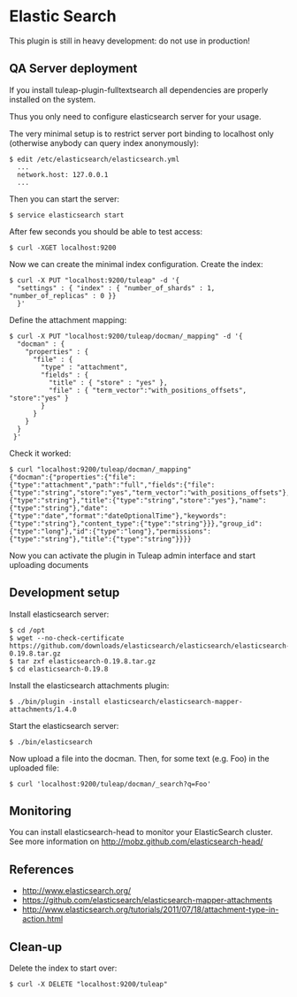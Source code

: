 Elastic Search
==============

This plugin is still in heavy development: do not use in production!

QA Server deployment
--------------------
If you install tuleap-plugin-fulltextsearch all dependencies are properly installed on the system.

Thus you only need to configure elasticsearch server for your usage.

The very minimal setup is to restrict server port binding to localhost only (otherwise anybody can query index anonymously):

    $ edit /etc/elasticsearch/elasticsearch.yml
      ...
      network.host: 127.0.0.1
      ...

Then you can start the server:

    $ service elasticsearch start

After few seconds you should be able to test access:

    $ curl -XGET localhost:9200

Now we can create the minimal index configuration.
Create the index:

    $ curl -X PUT "localhost:9200/tuleap" -d '{
      "settings" : { "index" : { "number_of_shards" : 1, "number_of_replicas" : 0 }}
      }'

Define the attachment mapping:

    $ curl -X PUT "localhost:9200/tuleap/docman/_mapping" -d '{
      "docman" : {
        "properties" : {
          "file" : {
            "type" : "attachment",
            "fields" : {
              "title" : { "store" : "yes" },
              "file" : { "term_vector":"with_positions_offsets", "store":"yes" }
            }
          }
        }
      }
     }'

Check it worked:

    $ curl "localhost:9200/tuleap/docman/_mapping"
    {"docman":{"properties":{"file":{"type":"attachment","path":"full","fields":{"file":{"type":"string","store":"yes","term_vector":"with_positions_offsets"},"author":{"type":"string"},"title":{"type":"string","store":"yes"},"name":{"type":"string"},"date":{"type":"date","format":"dateOptionalTime"},"keywords":{"type":"string"},"content_type":{"type":"string"}}},"group_id":{"type":"long"},"id":{"type":"long"},"permissions":{"type":"string"},"title":{"type":"string"}}}}

Now you can activate the plugin in Tuleap admin interface and start uploading documents

Development setup
-----------------

Install elasticsearch server:

    $ cd /opt
    $ wget --no-check-certificate https://github.com/downloads/elasticsearch/elasticsearch/elasticsearch-0.19.8.tar.gz
    $ tar zxf elasticsearch-0.19.8.tar.gz
    $ cd elasticsearch-0.19.8

Install the elasticsearch attachments plugin:

    $ ./bin/plugin -install elasticsearch/elasticsearch-mapper-attachments/1.4.0

Start the elasticsearch server:

    $ ./bin/elasticsearch

Now upload a file into the docman. Then, for some text (e.g. Foo) in the
uploaded file:

    $ curl 'localhost:9200/tuleap/docman/_search?q=Foo'

Monitoring
----------

You can install elasticsearch-head to monitor your ElasticSearch cluster.
See more information on http://mobz.github.com/elasticsearch-head/

References
----------

- http://www.elasticsearch.org/
- https://github.com/elasticsearch/elasticsearch-mapper-attachments
- http://www.elasticsearch.org/tutorials/2011/07/18/attachment-type-in-action.html

Clean-up
--------

Delete the index to start over:

    $ curl -X DELETE "localhost:9200/tuleap"
